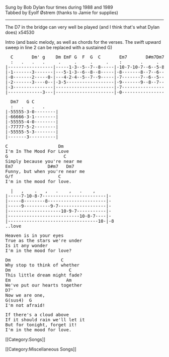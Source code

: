 Sung by Bob Dylan four times during 1988 and 1989<br>
Tabbed by Eyolf Østrem (thanks to Jamie for supplies)

----
The D7 in the bridge can very well be played (and I think that's what
Dylan does) x54530

Intro (and basic melody, as well as chords for the verses. The swift
upward sweep in line 2 can be replaced with a sustained G)

<pre class="tab">
  C       Dm' g    Dm EmF G  F  G  C       Em7       D#m7Dm7
  :   .   .   .     .     .     .     .    :       .     .   .
|-----------------|-----1-3--5--7--8-----|-10-7-10-7--6--5-8-----|
|-1-------3-------|---5-1-3--6--8--8-----|-8-------8--7--6-------|
|-0-------2-----0-|---4-2-4--5--7--9-----|-7-------7--6--5-------|
|-2-------3----0--|-3-5------------------|-9-------9--8--7-------|
|-3---------------|----------------------|-7---------------------|
|-------------3---|----------------------|-0---------------------|
</pre>
<pre class="tab">
  Dm7   G C
  :   .   .   .
|-55555-3-0--------|
|-66666-3-1--------|
|-55555-4-0--------|
|-77777-5-2--------|
|-55555-5-3--------|
|-------3----------|
</pre>

<pre class="verse">
C                   Dm
I'm In The Mood For Love
G                     C
Simply because you're near me
Em7             D#m7   Dm7
Funny, but when you're near me
G/f                 C
I'm in the mood for love.
</pre>
<pre class="tab">
  |   ,    .   ,   .    ,   .    ,
|-----7-10-8-7------------------------|-
|-----8--------8----------------------|-
|-----9----------9-7------------------|-
|--------------------10-9-7-----------|-
|---------------------------10-8-7----|-
|----------------------------------10-|-8
..love
</pre>

<pre class="verse">
Heaven is in your eyes
True as the stars we're under
Is it any wonder
I'm in the mood for love?
</pre>

<pre class="bridge">
Dm                   C
Why stop to think of whether
Dm                      C
This little dream might fade?
Em                     Am
We've put our hearts together
D7'
Now we are one,
G(sus4)  G
I'm not afraid!
</pre>

<pre class="verse">
If there's a cloud above
If it should rain we'll let it
But for tonight, forget it!
I'm in the mood for love.
</pre>

[[Category:Songs]]

[[Category:Miscellaneous Songs]]
